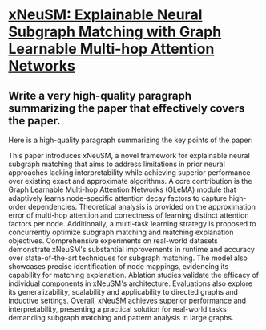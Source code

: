 # [xNeuSM: Explainable Neural Subgraph Matching with Graph Learnable   Multi-hop Attention Networks](https://arxiv.org/abs/2312.01612)

## Write a very high-quality paragraph summarizing the paper that effectively covers the paper.

 Here is a high-quality paragraph summarizing the key points of the paper:

This paper introduces xNeuSM, a novel framework for explainable neural subgraph matching that aims to address limitations in prior neural approaches lacking interpretability while achieving superior performance over existing exact and approximate algorithms. A core contribution is the Graph Learnable Multi-hop Attention Networks (GLeMA) module that adaptively learns node-specific attention decay factors to capture high-order dependencies. Theoretical analysis is provided on the approximation error of multi-hop attention and correctness of learning distinct attention factors per node. Additionally, a multi-task learning strategy is proposed to concurrently optimize subgraph matching and matching explanation objectives. Comprehensive experiments on real-world datasets demonstrate xNeuSM's substantial improvements in runtime and accuracy over state-of-the-art techniques for subgraph matching. The model also showcases precise identification of node mappings, evidencing its capability for matching explanation. Ablation studies validate the efficacy of individual components in xNeuSM's architecture. Evaluations also explore its generalizability, scalability and applicability to directed graphs and inductive settings. Overall, xNeuSM achieves superior performance and interpretability, presenting a practical solution for real-world tasks demanding subgraph matching and pattern analysis in large graphs.
